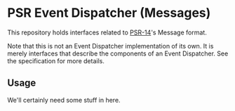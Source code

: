 PSR Event Dispatcher (Messages)
===============================

This repository holds interfaces related to [PSR-14](http://www.php-fig.org/psr/psr-14/)'s Message format.

Note that this is not an Event Dispatcher implementation of its own. It is merely interfaces that describe the components of an Event Dispatcher.  See the specification for more details.

Usage
-----

We'll certainly need some stuff in here.
